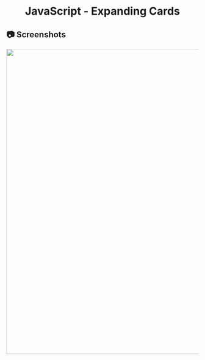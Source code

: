 <h1 align="center">
   JavaScript - Expanding Cards
</h1>

<h2>
📷 Screenshots
</h2>

<p align="center">
  <img src="https://github.com/ozkannbuyuk/js-exercises/assets/111967202/f2819898-f219-4a74-8dbc-04ad75e3542e" width="800" />
</p>
